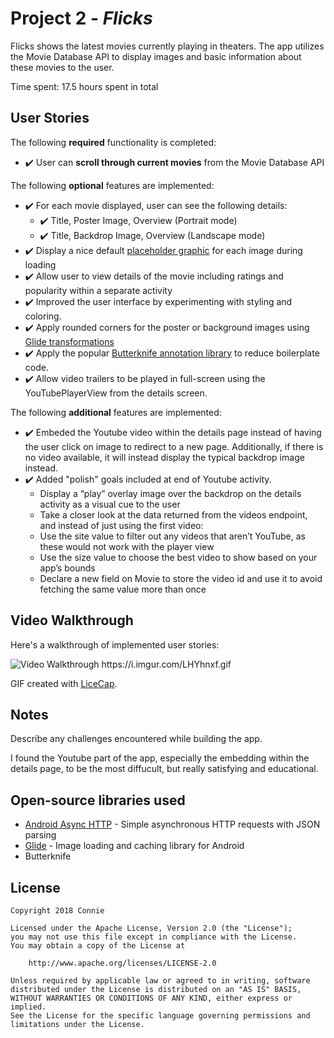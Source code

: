 # Project 2 - *Flicks*

Flicks shows the latest movies currently playing in theaters. The app utilizes the Movie Database API to display images and basic information about these movies to the user.

Time spent: 17.5 hours spent in total

## User Stories

The following **required** functionality is completed:

* :heavy_check_mark: User can **scroll through current movies** from the Movie Database API

The following **optional** features are implemented:

* :heavy_check_mark: For each movie displayed, user can see the following details:
  * :heavy_check_mark: Title, Poster Image, Overview (Portrait mode)
  * :heavy_check_mark: Title, Backdrop Image, Overview (Landscape mode)
* :heavy_check_mark: Display a nice default [placeholder graphic](https://guides.codepath.com/android/Displaying-Images-with-the-Glide-Library#advanced-usage) for each image during loading
* :heavy_check_mark: Allow user to view details of the movie including ratings and popularity within a separate activity
* :heavy_check_mark: Improved the user interface by experimenting with styling and coloring.
* :heavy_check_mark: Apply rounded corners for the poster or background images using [Glide transformations](https://guides.codepath.com/android/Displaying-Images-with-the-Glide-Library#transformations)
* :heavy_check_mark: Apply the popular [Butterknife annotation library](http://guides.codepath.com/android/Reducing-View-Boilerplate-with-Butterknife) to reduce boilerplate code.
* :heavy_check_mark: Allow video trailers to be played in full-screen using the YouTubePlayerView from the details screen.

The following **additional** features are implemented:

* :heavy_check_mark: Embeded the Youtube video within the details page instead of having the user click on image to redirect to a new page. Additionally, if there is no video available, it will instead display the typical backdrop image instead.
* :heavy_check_mark: Added "polish" goals included at end of Youtube activity. 
  * Display a “play” overlay image over the backdrop on the details activity as a visual cue to the user
  * Take a closer look at the data returned from the videos endpoint, and instead of just using the first video:
  * Use the site value to filter out any videos that aren’t YouTube, as these would not work with the player view
  * Use the size value to choose the best video to show based on your app’s bounds
  * Declare a new field on Movie to store the video id and use it to avoid fetching the same value more than once


## Video Walkthrough

Here's a walkthrough of implemented user stories:

<img src='https://i.imgur.com/LHYhnxf.gif' title='Video Walkthrough' width='' alt='Video Walkthrough' />
https://i.imgur.com/LHYhnxf.gif

GIF created with [LiceCap](http://www.cockos.com/licecap/).

## Notes

Describe any challenges encountered while building the app.

I found the Youtube part of the app, especially the embedding within the details page, to be the most diffucult, but really satisfying and educational. 

## Open-source libraries used

- [Android Async HTTP](https://github.com/loopj/android-async-http) - Simple asynchronous HTTP requests with JSON parsing
- [Glide](https://github.com/bumptech/glide) - Image loading and caching library for Android
- Butterknife

## License

    Copyright 2018 Connie

    Licensed under the Apache License, Version 2.0 (the "License");
    you may not use this file except in compliance with the License.
    You may obtain a copy of the License at

        http://www.apache.org/licenses/LICENSE-2.0

    Unless required by applicable law or agreed to in writing, software
    distributed under the License is distributed on an "AS IS" BASIS,
    WITHOUT WARRANTIES OR CONDITIONS OF ANY KIND, either express or implied.
    See the License for the specific language governing permissions and
    limitations under the License.
